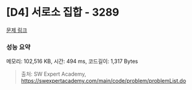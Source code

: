 # [D4] 서로소 집합 - 3289 

[문제 링크](https://swexpertacademy.com/main/code/problem/problemDetail.do?contestProbId=AWBJKA6qr2oDFAWr) 

### 성능 요약

메모리: 102,516 KB, 시간: 494 ms, 코드길이: 1,317 Bytes



> 출처: SW Expert Academy, https://swexpertacademy.com/main/code/problem/problemList.do